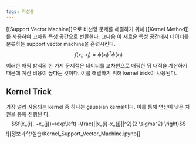 ```yaml
---
tags: 작성중
---
```

[[Support Vector Machine]]으로 비선형 문제를 해결하기 위해 [[Kernel Method]]를 사용하여 고차원 특성 공간으로 변환한다. 그다음 이 새로운 특성 공간에서 데이터를 분류하는 support vector machine을 훈련시킨다. 
$$f(x_{i}, ~x_{j})=\phi(x_{i})^T \phi(x_{j})$$
이러한 매핑 방식의 한 가지 문제점은 데이터를 고차원으로 매핑한 뒤 내적을 계산하기 때문에 계산 비용이  높다는 것이다. 이를 해결하기 위해 kernel trick이 사용된다.
## Kernel Trick
가장 널리 사용되는 kernel 중 하나는 gaussian kernal이다. 이를 통해 연산이 낮은 차원을 통해 진행된 다.
$$f(x_{i}, ~x_{j})=\exp\left( -\frac{||x_{i}-x_{j}||^2}{2 \sigma^2} \right)$$
![[정보과학/실습/Kernel_Support_Vector_Machine.ipynb]]